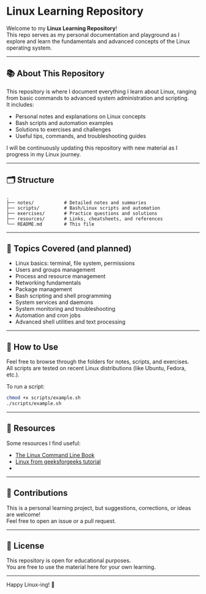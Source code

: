 # Linux Learning Repository

Welcome to my **Linux Learning Repository**!  
This repo serves as my personal documentation and playground as I explore and learn the fundamentals and advanced concepts of the Linux operating system.

---

## 📚 About This Repository

This repository is where I document everything I learn about Linux, ranging from basic commands to advanced system administration and scripting.  
It includes:

- Personal notes and explanations on Linux concepts
- Bash scripts and automation examples
- Solutions to exercises and challenges
- Useful tips, commands, and troubleshooting guides

I will be continuously updating this repository with new material as I progress in my Linux journey.

---

## 🗂️ Structure

```
.
├── notes/           # Detailed notes and summaries
├── scripts/         # Bash/Linux scripts and automation
├── exercises/       # Practice questions and solutions
├── resources/       # Links, cheatsheets, and references
└── README.md        # This file
```

---

## 🚀 Topics Covered (and planned)

- Linux basics: terminal, file system, permissions
- Users and groups management
- Process and resource management
- Networking fundamentals
- Package management
- Bash scripting and shell programming
- System services and daemons
- System monitoring and troubleshooting
- Automation and cron jobs
- Advanced shell utilities and text processing

---

## 📌 How to Use

Feel free to browse through the folders for notes, scripts, and exercises.  
All scripts are tested on recent Linux distributions (like Ubuntu, Fedora, etc.).

To run a script:

```bash
chmod +x scripts/example.sh
./scripts/example.sh
```

---

## 📖 Resources

Some resources I find useful:

- [The Linux Command Line Book](https://linuxcommand.org/tlcl.php)
- [Linux from geeksforgeeks tutorial](https://www.geeksforgeeks.org/linux-tutorial)
- 

---

## 🤝 Contributions

This is a personal learning project, but suggestions, corrections, or ideas are welcome!  
Feel free to open an issue or a pull request.

---

## 📝 License

This repository is open for educational purposes.  
You are free to use the material here for your own learning.

---

Happy Linux-ing! 🐧
